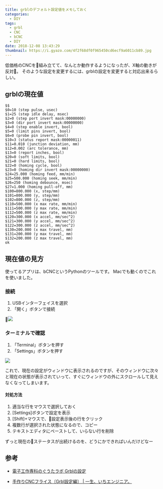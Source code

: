 ```yaml
---
title: grblのデフォルト設定値をメモしておく
categories:
  - DIY
tags:
  - grbl
  - CNC
  - bCNC
  - DIY
date: 2018-12-08 13:43:29
thumbnail: https://i.gyazo.com/4f2f68df0f965450cd6ecf9a6011cb89.jpg
---
```

低価格のCNCを組み立てて、なんとか動作するようになったが、X軸の動きが反対。
そのような設定を変更するには、grblの設定を変更すると対応出来るらしい。

## grblの現在値

```
$$
$0=10 (step pulse, usec)
$1=25 (step idle delay, msec)
$2=0 (step port invert mask:00000000)
$3=0 (dir port invert mask:00000000)
$4=0 (step enable invert, bool)
$5=0 (limit pins invert, bool)
$6=0 (probe pin invert, bool)
$10=3 (status report mask:00000011)
$11=0.010 (junction deviation, mm)
$12=0.002 (arc tolerance, mm)
$13=0 (report inches, bool)
$20=0 (soft limits, bool)
$21=0 (hard limits, bool)
$22=0 (homing cycle, bool)
$23=0 (homing dir invert mask:00000000)
$24=25.000 (homing feed, mm/min)
$25=500.000 (homing seek, mm/min)
$26=250 (homing debounce, msec)
$27=1.000 (homing pull-off, mm)
$100=800.000 (x, step/mm)
$101=800.000 (y, step/mm)
$102=800.000 (z, step/mm)
$110=500.000 (x max rate, mm/min)
$111=500.000 (y max rate, mm/min)
$112=500.000 (z max rate, mm/min)
$120=300.000 (x accel, mm/sec^2)
$121=300.000 (y accel, mm/sec^2)
$122=300.000 (z accel, mm/sec^2)
$130=200.000 (x max travel, mm)
$131=200.000 (y max travel, mm)
$132=200.000 (z max travel, mm)
ok
```
## 現在値の見方

使ってるアプリは、bCNCというPythonのツールです。
Macでも動くのでこれを使いました。

### 接続

1. USBインターフェイスを選択
1. 「開く」ボタンで接続

![](https://i.gyazo.com/6181f8e4a0154c66cf23063efe5c4b0f.png)

### ターミナルで確認

1. 「Terminal」ボタンを押す
1. 「Settings」ボタンを押す

![](https://i.gyazo.com/f0418de1db140dabe09ee737a571d158.png)

これで、現在の設定がウィンドウに表示されるのですが、そのウィンドウに次々と現在の状態が表示されていって、すぐにウィンドウの外にスクロールして見えなくなってしまいます。

#### 対処方法

1. 適当な行をマウスで選択しておく
1. [Settings]ボタンで設定を表示
1. [Shift]+マウスで、設定表示後の行をクリック
1. 複数行が選択された状態になるので、コピー
1. テキストエディタにペーストして、いらない行を削除

ずっと現在のステータスが出続けるのを、どうにかできればいんだけどなー

## 参考
- [電子工作専科のぐうたラボ Grblの設定](http://denshikousakusenka.blog.fc2.com/blog-entry-92.html)

- [手作りCNCフライス〔Grbl設定編〕 \| 一生、いちエンジニア。](http://ichirowo.com/2016/09/cnc_grbl/)